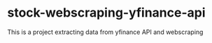 # stock-webscraping-yfinance-api
This is a project extracting data from yfinance API and webscraping
